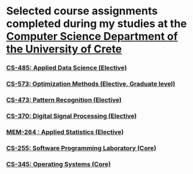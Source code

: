 # Selected course assignments completed during my studies at the [Computer Science Department of the University of Crete](https://www.csd.uoc.gr/en/)

### [CS-485: Applied Data Science (Elective)](applied-data-science)

### [CS-573: Optimization Methods (Elective, Graduate level)](optimization-methods)

### [CS-473: Pattern Recognition (Elective)](pattern-recognition)

### [CS-370: Digital Signal Processing (Elective)](signal-processing)

### [MEM-264 : Applied Statistics (Elective)](applied-statistics)

### [CS-255: Software Programming Laboratory (Core)](software-lab)

### [CS-345: Operating Systems (Core)](operating-systems)

